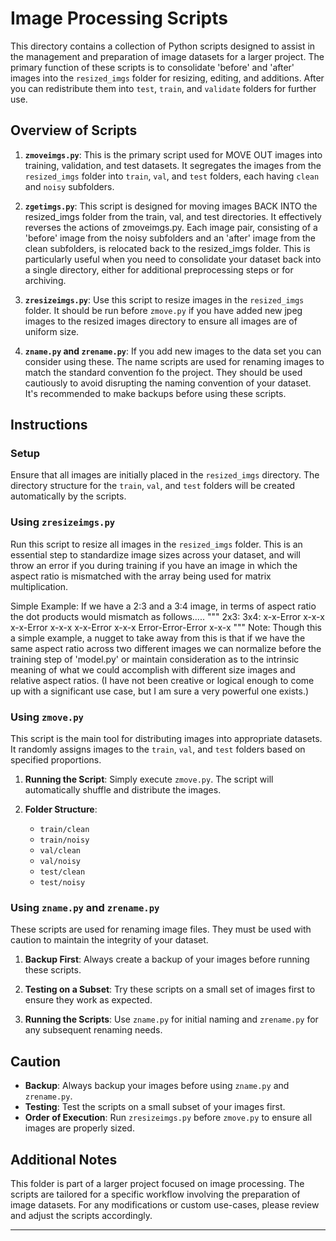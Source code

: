 # Image Processing Scripts
This directory contains a collection of Python scripts designed to assist in the management and preparation of image datasets for a larger project. The primary function of these scripts is to consolidate 'before' and 'after' images into the `resized_imgs` folder for resizing, editing, and additions. After you can redistribute them into `test`, `train`, and `validate` folders for further use.

## Overview of Scripts
1. **`zmoveimgs.py`**: This is the primary script used for MOVE OUT images into training, validation, and test datasets. It segregates the images from the `resized_imgs` folder into `train`, `val`, and `test` folders, each having `clean` and `noisy` subfolders.

2. **`zgetimgs.py`**: This script is designed for moving images BACK INTO the resized_imgs folder from the train, val, and test directories. It effectively reverses the actions of zmoveimgs.py. Each image pair, consisting of a 'before' image from the noisy subfolders and an 'after' image from the clean subfolders, is relocated back to the resized_imgs folder. This is particularly useful when you need to consolidate your dataset back into a single directory, either for additional preprocessing steps or for archiving.

3. **`zresizeimgs.py`**: Use this script to resize images in the `resized_imgs` folder. It should be run before `zmove.py` if you have added new jpeg images to the resized images directory to ensure all images are of uniform size.

4. **`zname.py` and `zrename.py`**: If you add new images to the data set you can consider using these. The name scripts are used for renaming images to match the standard convention fo the project. They should be used cautiously to avoid disrupting the naming convention of your dataset. It's recommended to make backups before using these scripts.


## Instructions
### Setup
Ensure that all images are initially placed in the `resized_imgs` directory. The directory structure for the `train`, `val`, and `test` folders will be created automatically by the scripts.

### Using `zresizeimgs.py`
Run this script to resize all images in the `resized_imgs` folder. This is an essential step to standardize image sizes across your dataset, and will throw an error if you during training if you have an image in which the aspect ratio is mismatched with the array being used for matrix multiplication. 

Simple Example: If we have a 2:3 and a 3:4 image, in terms of aspect ratio the dot products would mismatch as follows.....
    """
      2x3:               3x4:
      x-x-Error          x-x-x
      x-x-Error          x-x-x
      x-x-Error          x-x-x
      Error-Error-Error  x-x-x
    """
Note: Though this a simple example, a nugget to take away from this is that if we have the same aspect ratio across two different images we can normalize before the training step of 'model.py' or maintain consideration as to the intrinsic meaning of what we could accomplish with different size images and relative aspect ratios. (I have not been creative or logical enough to come up with a significant use case, but I am sure a very powerful one exists.)

### Using `zmove.py`
This script is the main tool for distributing images into appropriate datasets. It randomly assigns images to the `train`, `val`, and `test` folders based on specified proportions.

1. **Running the Script**: Simply execute `zmove.py`. The script will automatically shuffle and distribute the images.

2. **Folder Structure**:
   - `train/clean`
   - `train/noisy`
   - `val/clean`
   - `val/noisy`
   - `test/clean`
   - `test/noisy`

### Using `zname.py` and `zrename.py`
These scripts are used for renaming image files. They must be used with caution to maintain the integrity of your dataset.

1. **Backup First**: Always create a backup of your images before running these scripts.

2. **Testing on a Subset**: Try these scripts on a small set of images first to ensure they work as expected.

3. **Running the Scripts**: Use `zname.py` for initial naming and `zrename.py` for any subsequent renaming needs.

## Caution
- **Backup**: Always backup your images before using `zname.py` and `zrename.py`.
- **Testing**: Test the scripts on a small subset of your images first.
- **Order of Execution**: Run `zresizeimgs.py` before `zmove.py` to ensure all images are properly sized.

## Additional Notes
This folder is part of a larger project focused on image processing. The scripts are tailored for a specific workflow involving the preparation of image datasets. For any modifications or custom use-cases, please review and adjust the scripts accordingly.

---